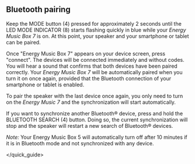 ## Bluetooth pairing

Keep the MODE button (4) pressed for approximately 2 seconds until the LED MODE INDICATOR (8) starts flashing quickly in blue while your *Energy Music Box 7* is on. At this point, your speaker and your smartphone or tablet can be paired.

Once "Energy Music Box 7" appears on your device screen, press "connect". The devices will be connected immediately and without codes. You will hear a sound that confirms that both devices have been paired correctly. Your *Energy Music Box 7* will be automatically paired when you turn it on once again, provided that the Bluetooth connection of your smartphone or tablet is enabled.

To pair the speaker with the last device once again, you only need to turn on the *Energy Music 7* and the synchronization will start automatically.

If you want to synchronize another Bluetooth® device, press and hold the BLUETOOTH SEARCH (4) button. Doing so, the current synchronization will stop and the speaker will restart a new search of Bluetooth® devices.

*Note:* Your Energy Music Box 5 will automatically turn off after 10 minutes if it is in Bluetooth mode and not synchronized with any device.


</quick_guide>

